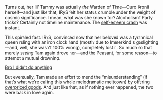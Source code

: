 <!-- title: Tyrannical Ruler -->

Turns out, her lil’ Tammy was actually _the_ Warden of Time—Ouro Kronii herself—and just like that, IRyS felt her status crumble under the weight of cosmic significance. I mean, what was she known for? Alcoholism? Party tricks? Certainly not timeline maintenance. The [self-esteem crash](https://www.youtube.com/live/YVyeKQ-6Ka8?si=roD1SAZpIWxklgGw&t=4637) was instant.

This spiraled fast. IRyS, convinced now that her beloved was a tyrannical queen ruling with an iron clock hand (mostly due to Immerkind's gaslighting—and, well, she wasn't 100% wrong), completely lost it. So much so that merely _seeing_ Tam again drove her—and the Peasant, for some reason—to attempt a mutual drowning.

[Bro I didn't do anything](#embed:https://www.youtube.com/live/YVyeKQ-6Ka8?si=_z8TTLSTD0gmDw8l&t=5352)

But eventually, Tam made an effort to mend the “misunderstanding” (if that’s what we’re calling this whole melodramatic meltdown) by offering [overpriced goods](https://www.youtube.com/live/YVyeKQ-6Ka8?si=mgjYVxEveCtrriA2&t=8287). And just like that, as if nothing ever happened, the two were back in love again.
